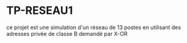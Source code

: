 # TP-RESEAU1
ce projet est une simulation d'un réseau de 13 postes en utilisant des adresses privée de classe B demandé par X-OR 
